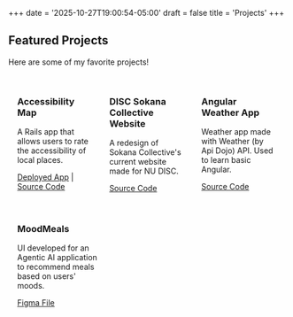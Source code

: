 +++
date = '2025-10-27T19:00:54-05:00'
draft = false
title = 'Projects'
+++

<style>
body {
  background: url('/businesscard/BluePastelSky.jpg') center/cover no-repeat fixed;
  position: relative;
}

body::before {
  content: "";
  position: fixed;
  inset: 0;
  background: rgba(255, 255, 255, 0.7);
  z-index: -1;
}
</style>

## Featured Projects
Here are some of my favorite projects!

<div class="projects-container" style="display: flex; flex-direction: row; justify-content: space-between; width: 52vw; ">
  <div class="project-card" style="padding: 16px; width: 30%;">
    <h3>Accessibility Map</h3>
    <p>A Rails app that allows users to rate the accessibility of local places.</p>
    <a href="https://project-accessibility-map-50cd81ed0a73.herokuapp.com/" target="_blank">Deployed App</a> |
    <a href="https://github.com/NU-CS-Software-Studio-Fall-25/project-accessibility-map" target="_blank">Source Code</a>
  </div>  

  <div class="project-card" style="padding: 16px; width: 30%;">
    <h3>DISC Sokana Collective Website</h3>
    <p>A redesign of Sokana Collective's current website made for NU DISC.</p>
    <a href="https://github.com/disc-sweb/frontend" target="_blank">Source Code</a>
  </div>

  <div class="project-card" style="padding: 16px; width: 30%;">
    <h3>Angular Weather App</h3>
    <p>Weather app made with Weather (by Api Dojo) API. Used to learn basic Angular.</p>
    <a href="https://github.com/ysilksa/angular-weatherapp" target="_blank">Source Code</a>
  </div>
</div>

<div class="projects-container" style="display: flex; flex-direction: row; justify-content: space-between; width: 52vw; ">
  
  <div class="project-card" style="padding: 16px; width: 30%;">
    <h3>MoodMeals</h3>
    <p>UI developed for an Agentic AI application to recommend meals based on users' moods.</p>
    <a href="https://www.figma.com/design/imzRtPKvEhazSUgy3Evc2f/MoodMeals?node-id=1-6&t=nllMtfQdzPEayIZy-1" target="_blank">Figma File</a>
  </div>
</div>